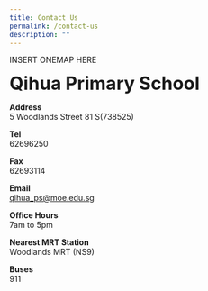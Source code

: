 ```yaml
---
title: Contact Us
permalink: /contact-us
description: ""
---
```

INSERT ONEMAP HERE

**<font size=6>Qihua Primary School</font>**

**Address**<br>
5 Woodlands Street 81 S(738525)

**Tel**<br>
62696250

**Fax**<br>
62693114

**Email**<br>
[qihua\_ps@moe.edu.sg](mailto:qihua_ps@moe.edu.sg)

**Office Hours**<br>
7am to 5pm

**Nearest MRT Station**<br>
Woodlands MRT (NS9)

**Buses**<br>
911